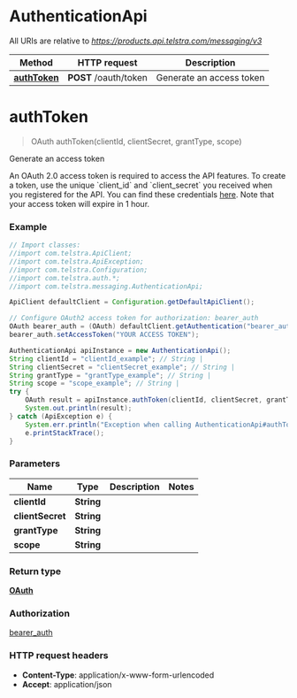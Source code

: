 # AuthenticationApi

All URIs are relative to *https://products.api.telstra.com/messaging/v3*

Method | HTTP request | Description
------------- | ------------- | -------------
[**authToken**](AuthenticationApi.md#authToken) | **POST** /oauth/token | Generate an access token

<a name="authToken"></a>
# **authToken**
> OAuth authToken(clientId, clientSecret, grantType, scope)

Generate an access token

An OAuth 2.0 access token is required to access the API features. To create a token, use the unique &#x60;client_id&#x60; and &#x60;client_secret&#x60; you received when you registered for the API. You can find these credentials [here](https://dev.telstra.com). Note that your access token will expire in 1 hour. 

### Example
```java
// Import classes:
//import com.telstra.ApiClient;
//import com.telstra.ApiException;
//import com.telstra.Configuration;
//import com.telstra.auth.*;
//import com.telstra.messaging.AuthenticationApi;

ApiClient defaultClient = Configuration.getDefaultApiClient();

// Configure OAuth2 access token for authorization: bearer_auth
OAuth bearer_auth = (OAuth) defaultClient.getAuthentication("bearer_auth");
bearer_auth.setAccessToken("YOUR ACCESS TOKEN");

AuthenticationApi apiInstance = new AuthenticationApi();
String clientId = "clientId_example"; // String | 
String clientSecret = "clientSecret_example"; // String | 
String grantType = "grantType_example"; // String | 
String scope = "scope_example"; // String | 
try {
    OAuth result = apiInstance.authToken(clientId, clientSecret, grantType, scope);
    System.out.println(result);
} catch (ApiException e) {
    System.err.println("Exception when calling AuthenticationApi#authToken");
    e.printStackTrace();
}
```

### Parameters

Name | Type | Description  | Notes
------------- | ------------- | ------------- | -------------
 **clientId** | **String**|  |
 **clientSecret** | **String**|  |
 **grantType** | **String**|  |
 **scope** | **String**|  |

### Return type

[**OAuth**](OAuth.md)

### Authorization

[bearer_auth](../README.md#bearer_auth)

### HTTP request headers

 - **Content-Type**: application/x-www-form-urlencoded
 - **Accept**: application/json

